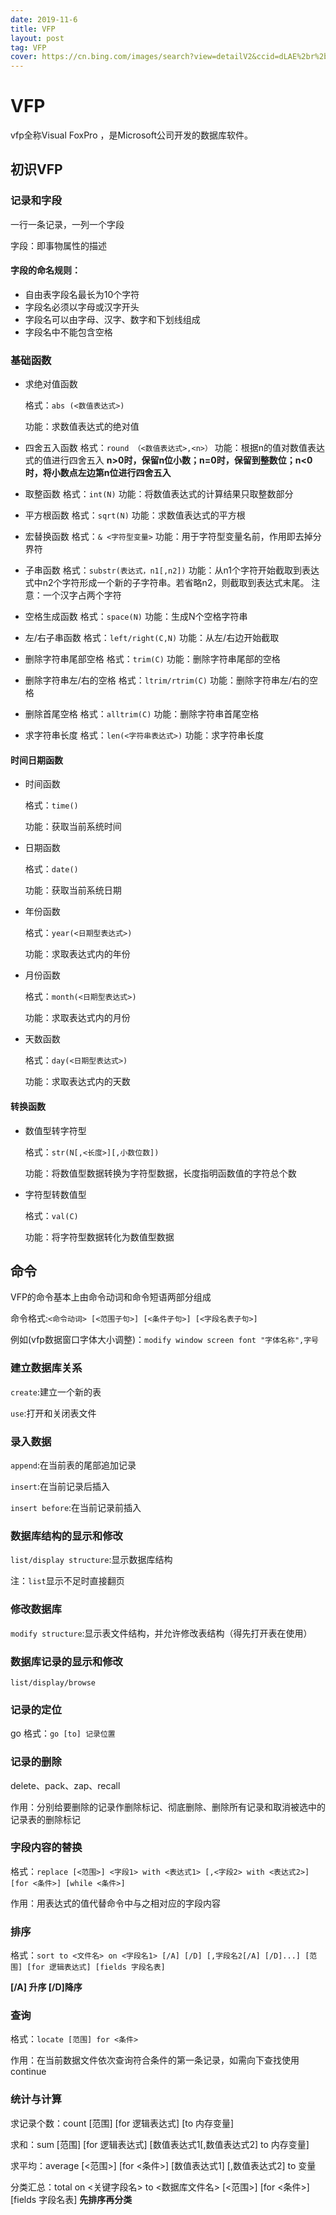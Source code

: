 ```yaml
---
date: 2019-11-6
title: VFP
layout: post
tag: VFP
cover: https://cn.bing.com/images/search?view=detailV2&ccid=dLAE%2br%2bY&id=1E7025E89BD48392E9107EB542AF64A570274C11&thid=OIP.dLAE-r-YDWs33rrv7UPQ3wHaCJ&mediaurl=http%3a%2f%2ftechnewskb.com%2fwp-content%2fuploads%2f2016%2f09%2fvisualfoxpro.jpg&exph=580&expw=2000&q=Visual+FoxPro&simid=608034258715543003&selectedIndex=1
---
```


# VFP

vfp全称Visual FoxPro ，是Microsoft公司开发的数据库软件。



## 初识VFP

### 记录和字段

一行一条记录，一列一个字段

字段：即事物属性的描述

#### 字段的命名规则：

- 自由表字段名最长为10个字符
- 字段名必须以字母或汉字开头
- 字段名可以由字母、汉字、数字和下划线组成
- 字段名中不能包含空格



### 基础函数
- 求绝对值函数

  格式：`abs (<数值表达式>)`

  功能：求数值表达式的绝对值
  
- 四舍五入函数
  格式：`round （<数值表达式>,<n>）`
  功能：根据n的值对数值表达式的值进行四舍五入
  **n>0时，保留n位小数；n=0时，保留到整数位；n<0时，将小数点左边第n位进行四舍五入**
  
- 取整函数
  格式：`int(N)`
  功能：将数值表达式的计算结果只取整数部分
  
- 平方根函数
  格式：`sqrt(N)`
  功能：求数值表达式的平方根
  
- 宏替换函数
  格式：`& <字符型变量>`
  功能：用于字符型变量名前，作用即去掉分界符
  
- 子串函数
  格式：`substr(表达式，n1[,n2])`
  功能：从n1个字符开始截取到表达式中n2个字符形成一个新的子字符串。若省略n2，则截取到表达式末尾。
  注意：一个汉字占两个字符
  
- 空格生成函数
  格式：`space(N)`
  功能：生成N个空格字符串
  
- 左/右子串函数
  格式：`left/right(C,N)`
  功能：从左/右边开始截取
  
- 删除字符串尾部空格
  格式：`trim(C)`
  功能：删除字符串尾部的空格
  
- 删除字符串左/右的空格
  格式：`ltrim/rtrim(C)`
  功能：删除字符串左/右的空格
  
- 删除首尾空格
  格式：`alltrim(C)`
  功能：删除字符串首尾空格
  
- 求字符串长度
  格式：`len(<字符串表达式>)`
  功能：求字符串长度



#### 时间日期函数

- 时间函数

  格式：`time()`

  功能：获取当前系统时间

- 日期函数

  格式：`date()`

  功能：获取当前系统日期

- 年份函数

  格式：`year(<日期型表达式>)`

  功能：求取表达式内的年份

- 月份函数

  格式：`month(<日期型表达式>)`

  功能：求取表达式内的月份

- 天数函数

  格式：`day(<日期型表达式>)`

  功能：求取表达式内的天数



#### 转换函数

- 数值型转字符型

  格式：`str(N[,<长度>][,小数位数])`

  功能：将数值型数据转换为字符型数据，长度指明函数值的字符总个数

- 字符型转数值型

  格式：`val(C)`

  功能：将字符型数据转化为数值型数据





## 命令

VFP的命令基本上由命令动词和命令短语两部分组成

命令格式:`<命令动词> [<范围子句>] [<条件子句>] [<字段名表子句>]`

例如(vfp数据窗口字体大小调整)：`modify window screen font "字体名称",字号`



### 建立数据库关系

`create`:建立一个新的表

`use`:打开和关闭表文件



### 录入数据

`append`:在当前表的尾部追加记录

`insert`:在当前记录后插入

`insert before`:在当前记录前插入



### 数据库结构的显示和修改

`list/display structure`:显示数据库结构

注：`list`显示不足时直接翻页



### 修改数据库

`modify structure`:显示表文件结构，并允许修改表结构（得先打开表在使用）



### 数据库记录的显示和修改

`list/display/browse`

### 记录的定位

go 格式：`go [to] 记录位置`

### 记录的删除

delete、pack、zap、recall

作用：分别给要删除的记录作删除标记、彻底删除、删除所有记录和取消被选中的记录表的删除标记

### 字段内容的替换

格式：`replace [<范围>] <字段1> with <表达式1> [,<字段2> with <表达式2>] [for <条件>] [while <条件>]`

作用：用表达式的值代替命令中与之相对应的字段内容

### 排序

格式：`sort to <文件名> on <字段名1> [/A] [/D] [,字段名2[/A] [/D]...] [范围] [for 逻辑表达式] [fields 字段名表]`

**[/A] 升序          [/D]降序**

### 查询

格式：`locate [范围] for <条件>`

作用：在当前数据文件依次查询符合条件的第一条记录，如需向下查找使用continue



### 统计与计算

求记录个数：count [范围] [for 逻辑表达式] [to 内存变量]

求和：sum [范围] [for 逻辑表达式] [数值表达式1[,数值表达式2] to 内存变量]

求平均：average [<范围>] [for <条件>] [数值表达式1] [,数值表达式2] to 变量

分类汇总：total on <关键字段名> to <数据库文件名> [<范围>] [for <条件>] [fields 字段名表] **先排序再分类**